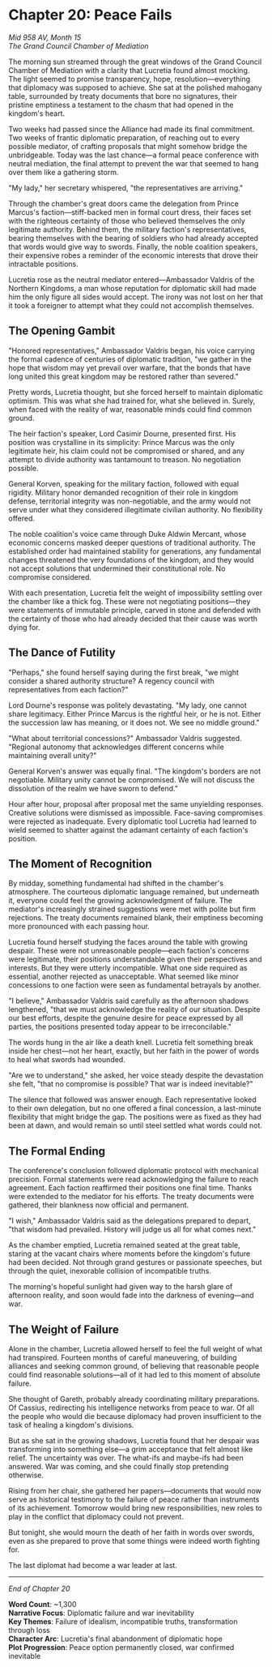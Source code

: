 # Chapter 20: Peace Fails

*Mid 958 AV, Month 15*  
*The Grand Council Chamber of Mediation*

The morning sun streamed through the great windows of the Grand Council Chamber of Mediation with a clarity that Lucretia found almost mocking. The light seemed to promise transparency, hope, resolution—everything that diplomacy was supposed to achieve. She sat at the polished mahogany table, surrounded by treaty documents that bore no signatures, their pristine emptiness a testament to the chasm that had opened in the kingdom's heart.

Two weeks had passed since the Alliance had made its final commitment. Two weeks of frantic diplomatic preparation, of reaching out to every possible mediator, of crafting proposals that might somehow bridge the unbridgeable. Today was the last chance—a formal peace conference with neutral mediation, the final attempt to prevent the war that seemed to hang over them like a gathering storm.

"My lady," her secretary whispered, "the representatives are arriving."

Through the chamber's great doors came the delegation from Prince Marcus's faction—stiff-backed men in formal court dress, their faces set with the righteous certainty of those who believed themselves the only legitimate authority. Behind them, the military faction's representatives, bearing themselves with the bearing of soldiers who had already accepted that words would give way to swords. Finally, the noble coalition speakers, their expensive robes a reminder of the economic interests that drove their intractable positions.

Lucretia rose as the neutral mediator entered—Ambassador Valdris of the Northern Kingdoms, a man whose reputation for diplomatic skill had made him the only figure all sides would accept. The irony was not lost on her that it took a foreigner to attempt what they could not accomplish themselves.

## The Opening Gambit

"Honored representatives," Ambassador Valdris began, his voice carrying the formal cadence of centuries of diplomatic tradition, "we gather in the hope that wisdom may yet prevail over warfare, that the bonds that have long united this great kingdom may be restored rather than severed."

Pretty words, Lucretia thought, but she forced herself to maintain diplomatic optimism. This was what she had trained for, what she believed in. Surely, when faced with the reality of war, reasonable minds could find common ground.

The heir faction's speaker, Lord Casimir Dourne, presented first. His position was crystalline in its simplicity: Prince Marcus was the only legitimate heir, his claim could not be compromised or shared, and any attempt to divide authority was tantamount to treason. No negotiation possible.

General Korven, speaking for the military faction, followed with equal rigidity. Military honor demanded recognition of their role in kingdom defense, territorial integrity was non-negotiable, and the army would not serve under what they considered illegitimate civilian authority. No flexibility offered.

The noble coalition's voice came through Duke Aldwin Mercant, whose economic concerns masked deeper questions of traditional authority. The established order had maintained stability for generations, any fundamental changes threatened the very foundations of the kingdom, and they would not accept solutions that undermined their constitutional role. No compromise considered.

With each presentation, Lucretia felt the weight of impossibility settling over the chamber like a thick fog. These were not negotiating positions—they were statements of immutable principle, carved in stone and defended with the certainty of those who had already decided that their cause was worth dying for.

## The Dance of Futility

"Perhaps," she found herself saying during the first break, "we might consider a shared authority structure? A regency council with representatives from each faction?"

Lord Dourne's response was politely devastating. "My lady, one cannot share legitimacy. Either Prince Marcus is the rightful heir, or he is not. Either the succession law has meaning, or it does not. We see no middle ground."

"What about territorial concessions?" Ambassador Valdris suggested. "Regional autonomy that acknowledges different concerns while maintaining overall unity?"

General Korven's answer was equally final. "The kingdom's borders are not negotiable. Military unity cannot be compromised. We will not discuss the dissolution of the realm we have sworn to defend."

Hour after hour, proposal after proposal met the same unyielding responses. Creative solutions were dismissed as impossible. Face-saving compromises were rejected as inadequate. Every diplomatic tool Lucretia had learned to wield seemed to shatter against the adamant certainty of each faction's position.

## The Moment of Recognition

By midday, something fundamental had shifted in the chamber's atmosphere. The courteous diplomatic language remained, but underneath it, everyone could feel the growing acknowledgment of failure. The mediator's increasingly strained suggestions were met with polite but firm rejections. The treaty documents remained blank, their emptiness becoming more pronounced with each passing hour.

Lucretia found herself studying the faces around the table with growing despair. These were not unreasonable people—each faction's concerns were legitimate, their positions understandable given their perspectives and interests. But they were utterly incompatible. What one side required as essential, another rejected as unacceptable. What seemed like minor concessions to one faction were seen as fundamental betrayals by another.

"I believe," Ambassador Valdris said carefully as the afternoon shadows lengthened, "that we must acknowledge the reality of our situation. Despite our best efforts, despite the genuine desire for peace expressed by all parties, the positions presented today appear to be irreconcilable."

The words hung in the air like a death knell. Lucretia felt something break inside her chest—not her heart, exactly, but her faith in the power of words to heal what swords had wounded.

"Are we to understand," she asked, her voice steady despite the devastation she felt, "that no compromise is possible? That war is indeed inevitable?"

The silence that followed was answer enough. Each representative looked to their own delegation, but no one offered a final concession, a last-minute flexibility that might bridge the gap. The positions were as fixed as they had been at dawn, and would remain so until steel settled what words could not.

## The Formal Ending

The conference's conclusion followed diplomatic protocol with mechanical precision. Formal statements were read acknowledging the failure to reach agreement. Each faction reaffirmed their positions one final time. Thanks were extended to the mediator for his efforts. The treaty documents were gathered, their blankness now official and permanent.

"I wish," Ambassador Valdris said as the delegations prepared to depart, "that wisdom had prevailed. History will judge us all for what comes next."

As the chamber emptied, Lucretia remained seated at the great table, staring at the vacant chairs where moments before the kingdom's future had been decided. Not through grand gestures or passionate speeches, but through the quiet, inexorable collision of incompatible truths.

The morning's hopeful sunlight had given way to the harsh glare of afternoon reality, and soon would fade into the darkness of evening—and war.

## The Weight of Failure

Alone in the chamber, Lucretia allowed herself to feel the full weight of what had transpired. Fourteen months of careful maneuvering, of building alliances and seeking common ground, of believing that reasonable people could find reasonable solutions—all of it had led to this moment of absolute failure.

She thought of Gareth, probably already coordinating military preparations. Of Cassius, redirecting his intelligence networks from peace to war. Of all the people who would die because diplomacy had proven insufficient to the task of healing a kingdom's divisions.

But as she sat in the growing shadows, Lucretia found that her despair was transforming into something else—a grim acceptance that felt almost like relief. The uncertainty was over. The what-ifs and maybe-ifs had been answered. War was coming, and she could finally stop pretending otherwise.

Rising from her chair, she gathered her papers—documents that would now serve as historical testimony to the failure of peace rather than instruments of its achievement. Tomorrow would bring new responsibilities, new roles to play in the conflict that diplomacy could not prevent.

But tonight, she would mourn the death of her faith in words over swords, even as she prepared to prove that some things were indeed worth fighting for.

The last diplomat had become a war leader at last.

---

*End of Chapter 20*

**Word Count**: ~1,300  
**Narrative Focus**: Diplomatic failure and war inevitability  
**Key Themes**: Failure of idealism, incompatible truths, transformation through loss  
**Character Arc**: Lucretia's final abandonment of diplomatic hope  
**Plot Progression**: Peace option permanently closed, war confirmed inevitable
